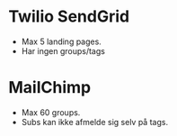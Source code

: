 
# Twilio SendGrid
- Max 5 landing pages.
- Har ingen groups/tags

# MailChimp
- Max 60 groups.
- Subs kan ikke afmelde sig selv på tags.

